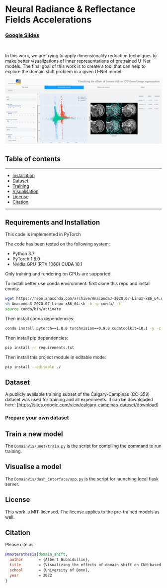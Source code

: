 # Neural Radiance & Reflectance Fields Accelerations

### [Google Slides](https://docs.google.com/presentation/d/1YMiigPILl7YXAIzMO3UTdJRwpRNKXH82aXwTqcPlezs/edit?usp=sharing) 
<img title="" src="docs/figs/thanks.gif" alt="">

 In this work, we are trying to apply dimensionality reduction techniques to make better visualizations of inner representations of pretrained U-Net models. 
 The final goal of this work is to create a tool that can help to explore the domain shift problem in a given U-Net model.
 
 ![Alt text](images/page1_3_activ.png?raw=true "Title")
 
 
## Table of contents

-----

* [Installation](#requirements-and-installation)
* [Dataset](#dataset)
* [Training](#train-a-new-model)
* [Visualisation](#visualise-a-model)
* [License](#license)
* [Citation](#citation)

------

## Requirements and Installation

This code is implemented in PyTorch 

The code has been tested on the following system:

* Python 3.7
* PyTorch 1.8.0
* Nvidia GPU (RTX 1060) CUDA 10.1

Only training and rendering on GPUs are supported.

To install better use conda environment: first clone this repo and install conda:

```bash
wget https://repo.anaconda.com/archive/Anaconda3-2020.07-Linux-x86_64.sh
sh Anaconda3-2020.07-Linux-x86_64.sh -b -p conda/ -f
source conda/bin/activate
```

Then install conda dependencies:

```bash
conda install pytorch==1.8.0 torchvision==0.9.0 cudatoolkit=10.1 -y -c pytorch
```

Then install pip dependencies:

```bash
pip install -r requirements.txt
```

Then install this project module in editable mode:

```bash
pip install --editable ./
```

## Dataset

A publicly available training subset of the Calgary-Campinas (CC-359) dataset was used for training and all experiments.
It can be downloaded here: [https://sites.google.com/view/calgary-campinas-dataset/download]
### Prepare your own dataset

## Train a new model

The `DomainVis/unet/train.py` is the script for compiling the command to run training. 


## Visualise a model

The `DomainVis/dash_interface/app.py` is the script for launching local flask server. 


## License

This work is MIT-licensed.
The license applies to the pre-trained models as well.

## Citation

Please cite as 

```bibtex
@mastersthesis{domain_shift,
  author       = {Albert Gubaidullin}, 
  title        = {Visualizing the effects of domain shift on CNN-based image segmentation},
  school       = {University of Bonn},
  year         = 2022
}
```
